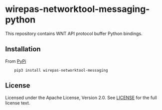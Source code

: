 # wirepas-networktool-messaging-python

This repository contains WNT API protocol buffer Python bindings.

## Installation

From [PyPi][wirepas_networktool_messaging_python_pypi]
```shell
    pip3 install wirepas-networktool-messaging
```

## License

Licensed under the Apache License, Version 2.0.
See [LICENSE][here_license] for the full license text.

[here_license]: LICENSE
[wirepas_networktool_messaging_python_pypi]: https://pypi.org/project/wirepas-networktool-messaging
